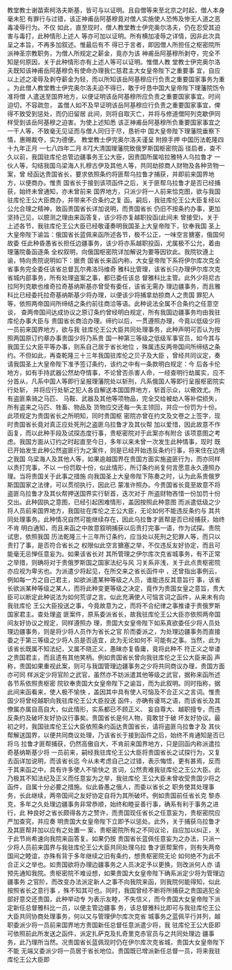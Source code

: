 <!-- { "loadSidebar": true } -->
教堂教士谢苗索柯洛夫斯基，皆可与以证明。且自僧等来至北京之时起，僧人本身毫未犯
有罪行与过错，该正神甫岳阿基穆竟对僧人实施使人恐怖及惨无人道之恶毒凌辱行为。不仅
如此，直至现时，僧人教堂教士伊完奥尔洛夫，仍在忍受其迫害与毒打，此种情形上述人
等亦可加以证明。所有横加凌辱之详情，因非此次具呈之本旨，不再多加叙述。惟最后有不
得已于言者，即因僧人所担任之枢密院所派神圣宗教职务，为僧人所规定之薪金，竟亦为该
神甫岳阿基穆所剥夺，完全不知是何原因，关于此种情形亦有上述人等可以证明。惟僧人教
堂教士伊完奥尔洛夫既知该神甫岳阿基穆负有使命办理我仁慈君主大女皇帝陛下之重要事
宜，自应以上述之凌辱及剥夺薪金为轻，而以所知该岳阿基穆应行负责之重要国家事务为重
。为此僧人教堂教士伊完奥尔洛夫迫不得已，敢于吁恳中国大皇帝陛下理藩院饬令准将僧
人遣送至国界地方，以便证明该岳阿基穆所应负责之重要国家事宜。时间迫切，不容疏忽，
盖僧人如不及早证明该岳阿基穆应行负责之重要国家事宜，俾得不致受到惩处，而仍旧留居
此间，则将自取灭亡，并将与修道僧阿列克歇伊同样受到该岳阿基穆之迫害。为使上述知悉
该正神甫岳阿基穆所负重要国家事宜之一干人等，不致毫无见证而与僧人同归于尽，恳祈中
国大皇帝陛下理藩院垂察下情，惠赐裁夺，实为德便。
教堂教士伊完奥尔洛夫谨呈
附捺手押
中国历法乾隆四十九年正月
一七八四年二月
87大清国理藩院致俄罗斯国枢密院函
径启者，查不久以前，我国驻库伦总管边疆事务王公大臣，因贵国所属哈拉雅特人乌拉鲁才
一伙人等，勾结我国乌梁海人扎穆古伊及其他人等，共同劫掠商人财物及各种货物一案，曾
经函达贵国省长，要求依照条约将匪帮乌拉鲁才捕获，并即前来国界地方，以便商办。惟贵
国省长于接到该项函件之后，关于匪帮乌拉鲁才是否已经捕获，始终未曾通知，亦未曾前来
国界地方，只派少将一人前来恰克图，欲与我国驻库伦王公大臣商办，并带来不合条约之复
函。嗣后，我驻库伦王公大臣复经以公允合理之精神，致函贵国省长详加说明，而贵国省长
仍旧不按条约办事，更加坚持己见，以臆测之理由来函答复，该少将亦复越职投函(此间未
曾接受)。关于上述各节，我驻库伦王公大臣已经敬谨奏明我国圣上大皇帝陛下，钦奉我国
圣上大皇帝陛下谕旨：俄国省长蓝佩来函所述各节，极不公正，一味空言搪塞，俄国何故委
任此种昏愚省长担任边疆事务，该少将亦系越职投函，尤属极不公允，着由理藩院备函逐条
全权叙明，向俄国枢密院详加解说为要等因钦此。我院钦遵上谕，特向贵院说明如下：据贵
国省长来函内称，大女皇帝陛下系将伊尔库次克全省事务完全委任该省总督瓦尔弗洛玛维奇
雅科比管理，该省长只办理伊尔库次克省城内部事务，所有处理盗案之事，都已委任该总
督雅科比主管。此外少将尼古拉阿列克歇也维奇拉奇基纳斯基亦曾受有委任，该省无需办
理边疆事务，而且雅科比已经委托拉奇基纳斯基少将办理，以便该少将捕拿劫掠商人之贵国
罪犯人等，依照两帝国间所缔结之条约前往商洽等语。此种说法全属不合条约之任意空谈，
查两帝国间达成协议之原订条约曾经明白规定，所有我国边疆事务均由我驻库伦办事大臣与
贵国省长商洽办理。缔约以后，一贯遵照办理，今竟以低级少将一员前来国界地方，欲与我
驻库伦王公大臣共同处理事务，此种声明可否认为按照两国原订约章办事贵国少将乃系贵
国一种第三等级之低级军事官员，如今其与我国王公大臣平等办事，则系自己居于省长地位
，殊属违反两帝国间所缔结之条约。不但如此，再查乾隆三十三年我国驻库伦之贝子及大臣
，曾经共同议定，奏请我国圣上大皇帝陛下准予签订条约，该约之中有一条款明白规定：今
后各卡伦地方，如有手持武器公然劫夺情事，不论曾否杀害人命，一经查明行劫属实，应不
分首从，凡系中国人等即行呈报理藩院处以斩刑，凡系俄国人等即行呈报枢密院实行处斩，
并将应行处斩之犯人各自解送本国国界地方，斩首示众，以儆效尤。所有盗匪乘骑之马匹、
马鞍、武器及其他等项物品，完全交给被劫人等补偿损失，所有盗来之马匹、牲畜、物品及
货物应交还每一失主领回，并应一份罚为十份。此项规定为贵国省长之所明知，同时贵国枢
密院亦曾在约文及文卷之上签字，现时贵国省长竟对真正应处死刑之盗匪乌拉鲁才及其伙帮
加以爱惜，因此故意不作函复，而以此种手段及试探态度行事，贵枢密院对于此案亦有附合
该项意图之考虑。我国方面从订约之时起直至今日，多年以来未曾一次发生此种情事，现时
既已开始发生此种公然盗匪行为之案件，则是已经开始违反条约行事，将来住在边境之我国
乌梁海人及其他人等，如果逾越国界在贵国方面实施盗匪行为，而亦同样以责打完事，不以
一份罚取十份，似此情形，所订条约尚复何言愿意永久遵照办理。当将贵国关于此事之措施
向我国圣上大皇帝陛下陈奏之时，认为此系贵俄罗斯国国家之法律，可以贯彻执行，因此已
蒙准许照办。今贵国省长竟至故意不将盗匪乌拉鲁才及其伙帮押送国界实行斩首，迭次对于
所盗财物吝惜一份加罚十份交出。此种固执之意图，已经引起困难情形，盖因按照此种意图
而派遣低级之少将人员前来国界地方，我国驻在库伦之王公大臣，无论如何不能违反条约与
其共同处理事务。此种情况自然可能继续存在，因此乌拉鲁才匪帮是否已经捕获，始终不肯
明白通知，而且来函之中故意叙明捕获以后责打完事一语，作为试探。贵院试思，依照我国
历法乾隆三十三年所订条约，应当处以死刑之犯罪人等，而只以责打了事，是否符合省长之
权限似此空言搪塞之举，不仅违反友好协定，而且可能毫无忌惮任意妄为。如果该省长对
其所管理之伊尔库次克省城事务，有不正常之举措，则确将对于贵俄罗斯国之国家法纪与风
习关系非浅，关于此点贵枢密院亦应视为卑劣也。为派遣少将起见，在所交来之省长函件中
，还曾指出事例云，例如每一方之自己君主，如欲派遣某种等级之人员，谁能违反其意旨行
事，该省长欲派某种等级之某人，而将此种变更等级之决定，竟作为贵国女皇之意旨，贵大
臣可以断定此种说法为如何荒谬之言。似此充满使人可恼言词之函件，从来未有向我驻库伦
王公大臣投送之事，今竟故意为之，而将不合纪律之事推诿于贵俄罗斯国家君主。查处理盗
匪案件，原系委派省长，故我驻库伦王公大臣亦依照两帝国间友好协议之规定，同样遵照办
理，贵国大女皇帝陛下如系真欲委任少将人员处理边疆事务，则是将少将人员作为省长之官
阶而委派之，为处理边疆事务而直接委之于第三等级之少将人员是否适宜，此为无论如何不
可能有之事。当然，此为该省长既属不知法纪，又属不晓正义，愚昧亦复昏庸，竟将此种不
符正义之举诿之贵国君主，而且遗有其他笑柄。例如贵国省长曾向我驻库伦之王公大臣来函
声称，贵国如果重视此案，则可与我国管理边疆事务之少将共同商议办理，贵国方面亦可同
样派定少将官阶之武官，虽然亦不妨派遣其他等级之武官，据称来函所述各节系依照贵枢密
院钦奉贵国大女皇帝陛下之谕旨，而为此叙明。同时指称，据此间来函看来，使人极不愉快
，盖因其中具有使人可恼及不合正义之言词。惟贵国少将曾经越职向我驻库伦王公大臣投送
函件，亦确有谩骂之语，而该省长及其僚属亦属自高自大，似此情形，实系都已不顾正义、
妄自尊大、越职擅专，而违反条约及破坏友好协议行事矣。贵国省长是何人物，竟敢甘于破
坏友好协议。最初之时，我国驻库伦王公大臣依照条约函达贵国省长，请将盗匪乌拉鲁才及
其伙帮解送国界，以便共同商议处理，乃该省长于接到函件之后，始终不肯通知是否已将乌
拉鲁才匪帮捕获，仍然高傲自大，不肯前来国界地方，只是回函内称派遣拉奇基纳斯基少将
一员前来，嗣经我驻库伦王公大臣将贵国省长之试探行为，又复去函详加说明，而该省长迄
今从未考虑自己之过错，表示悔悟，更有甚焉，反而于其来函之中，具有许多使人不愉快之
言词，公然责难我驻库伦之王公大臣。此乃极其不知法纪及正义而任意妄为之举，我驻库伦
王公大臣未曾收受贵国少将之函件，自属十分必要之措施。似此昏愚之俄人，而委以省长之
职务使其处理事务，长此继续，两帝国间之友好协定自将为其所破坏。例如贵国前任省长克
黎赤克，多年之久处理边疆事务非常恭顺，始终和睦妥善行事，确系有利于事务之进行，此
种良好之省长颇得各方之赞许，而贵国现任省长之任意妄为，贵枢密院应严加查究，并应奏
明贵国大女皇帝陛下立即予以惩处。此外，关于捕获乌拉鲁才及其匪帮并加以应有之处置一
案，贵枢密院所有之不同议论，自应加以纠正，关于此节尚希速向我院来函答复。如果仍按
贵国省长蓝佩任意妄为之办法，只派一少将人员前来国界与我驻库伦王公大臣共同处理乌拉
鲁才匪帮案件，则有失两帝国间之睦谊，亦殊有背于多年继续之旧有条约，想贵枢密院无论
如何绝不为此不合正义之举也。如贵国欲将办理边疆事务之人员决定予以更换，则改派何人亦
请预先通知我院。贵枢密院不难设想，如果贵国大女皇帝陛下确系派定少将为管理边疆事务
之官阶，而改变办法派定新人之事不向我院来函，则我院何能得知，似此按照省长之意行事
，殊不知其可也。同时，我国曾经不断将所捕获之贵国逃犯全部好意交还贵国，此种举动专
为表示友睦，不失信义，而今贵国大女皇帝陛下派定新任总督雅科比一员，以便主管边疆事
务，该总督雅科比即可与我驻库伦王公大臣共同协商处理事务，何以又与管理伊尔库次克省
城事务之蓝佩平行并列，越职委派少将一员前来国界地方贵国新任总督任意派遣少将，我
驻库伦王公大臣即可依照前此所发送之函件，派定扎萨克及扎奇里克赤官员与之共同处理边
疆事务，此乃理所当然。况贵国省长蓝佩现时仍在伊尔库次克省城，贵国大女皇帝陛下不能
无端又委派少将一员居于省长地位。贵国既已增派新任总督一员，将来我驻库伦王公大臣即
